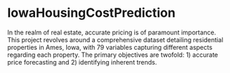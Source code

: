 # IowaHousingCostPrediction
In the realm of real estate, accurate pricing is of paramount importance. This project revolves around a comprehensive dataset detailing residential properties in Ames, Iowa, with 79 variables capturing different aspects regarding each property. The primary objectives are twofold: 1) accurate price forecasting and 2) identifying inherent trends.

